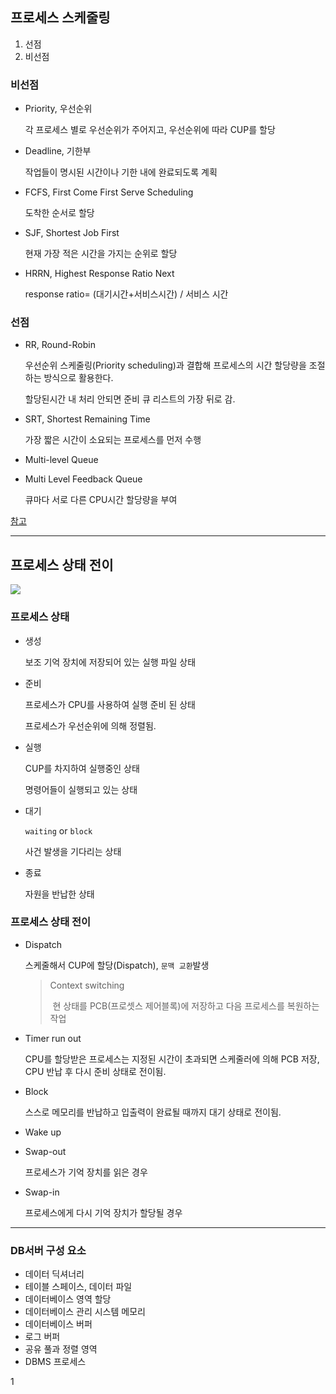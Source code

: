 

## 프로세스 스케줄링

1. 선점
2. 비선점



### 비선점

- Priority, 우선순위

  각 프로세스 별로 우선순위가 주어지고, 우선순위에 따라 CUP를 할당

- Deadline, 기한부

  작업들이 명시된 시간이나 기한 내에 완료되도록 계획

- FCFS, First Come First Serve Scheduling

  도착한 순서로 할당

- SJF, Shortest Job First

  현재 가장 적은 시간을 가지는 순위로 할당

- HRRN, Highest Response Ratio Next

  response ratio= (대기시간+서비스시간) / 서비스 시간



### 선점

- RR, Round-Robin

  우선순위 스케줄링(Priority scheduling)과 결합해 프로세스의 시간 할당량을 조절하는 방식으로 활용한다.

  할당된시간 내 처리 안되면 준비 큐 리스트의 가장 뒤로 감.

- SRT, Shortest Remaining Time

  가장 짧은 시간이 소요되는 프로세스를 먼저 수행

- Multi-level Queue

- Multi Level Feedback Queue

  큐마다 서로 다른 CPU시간 할당량을 부여

  

  

[참고](https://velog.io/@hax0r/%EC%84%A0%EC%A0%90%EB%B9%84%EC%84%A0%EC%A0%90-%ED%94%84%EB%A1%9C%EC%84%B8%EC%8A%A4-%EC%8A%A4%EC%BC%80%EC%A4%84%EB%A7%81)

---

## 프로세스 상태 전이

![](http://blog.skby.net/blog/wp-content/uploads/2019/04/1-31.png)

### 프로세스 상태

- 생성

  보조 기억 장치에 저장되어 있는 실행 파일 상태

- 준비

  프로세스가 CPU를 사용하여 실행 준비 된 상태

  프로세스가 우선순위에 의해 정렬됨.

- 실행

  CUP를 차지하여 실행중인 상태

  명령어들이 실행되고 있는 상태

- 대기 

  `waiting` or `block`

  사건 발생을 기다리는 상태

- 종료

  자원을 반납한 상태



### 프로세스 상태 전이

- Dispatch

  스케줄해서 CUP에 할당(Dispatch), `문맥 교환`발생

  > Context switching
  >
  > ​	현 상태를 PCB(프로셋스 제어블록)에 저장하고 다음 프로세스를 복원하는 작업

- Timer run out

  CPU를 할당받은 프로세스는 지정된 시간이 초과되면 스케줄러에 의해 PCB 저장, CPU 반납 후 다시 준비 상태로 전이됨.

- Block

  스스로 메모리를 반납하고 입출력이 완료될 때까지 대기 상태로 전이됨.

- Wake up

- Swap-out

  프로세스가 기억 장치를 읽은 경우

- Swap-in

  프로세스에게 다시 기억 장치가 할당될 경우

---

### DB서버 구성 요소

- 데이터 딕셔너리
- 테이블 스페이스, 데이터 파일
- 데이터베이스 영역 할당
- 데이터베이스 관리 시스템 메모리
- 데이터베이스 버퍼
- 로그 버퍼
- 공유 풀과 정렬 영역
- DBMS 프로세스

1